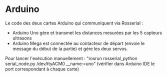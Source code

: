 # Arduino
Le code des deux cartes Arduino qui communiquent via Rosserial :
- Arduino Uno gère et transmet les distances mesurées par les 5 capteurs ultrasons
- Arduino Mega est connectée au contacteur de départ (envoie le message du début de la partie) et gère les deux servos.

Pour lancer l'exécution manuellement :
"rosrun rosserial_python serial_node.py /dev/ttyACM0 __name:=uno" (vérifier dans Arduino IDE le port correspondant à chaque carte)
